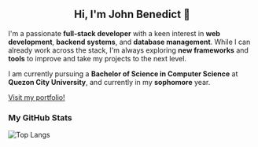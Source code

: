<h2 align="center">Hi, I'm John Benedict 👋</h2>

<p>
  I'm a passionate <b>full-stack developer</b> with a keen interest in <b>web development</b>, <b>backend systems</b>, and <b>database management</b>. While I can already work across the stack, I'm always exploring <b>new frameworks</b> and <b>tools</b> to improve and take my projects to the next level.
</p>


<p>
  I am currently pursuing a <b>Bachelor of Science in Computer Science</b> at <b>Quezon City University</b>, and currently in my <b>sophomore</b> year.
</p>

[Visit my portfolio!](https://iamjah.vercel.app/)

### My GitHub Stats

![Top Langs](https://github-readme-stats.vercel.app/api/top-langs/?username=iamjahhh&layout=compact&theme=dark&hide_border=true)

